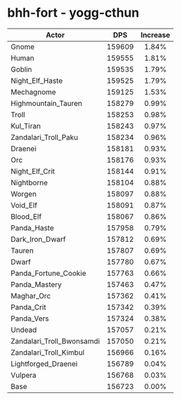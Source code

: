 # bhh-fort - yogg-cthun
| Actor | DPS | Increase |
|---|:---:|:---:|
|Gnome|159609|1.84%|
|Human|159555|1.81%|
|Goblin|159535|1.79%|
|Night_Elf_Haste|159525|1.79%|
|Mechagnome|159125|1.53%|
|Highmountain_Tauren|158279|0.99%|
|Troll|158253|0.98%|
|Kul_Tiran|158243|0.97%|
|Zandalari_Troll_Paku|158234|0.96%|
|Draenei|158181|0.93%|
|Orc|158176|0.93%|
|Night_Elf_Crit|158144|0.91%|
|Nightborne|158104|0.88%|
|Worgen|158097|0.88%|
|Void_Elf|158091|0.87%|
|Blood_Elf|158067|0.86%|
|Panda_Haste|157958|0.79%|
|Dark_Iron_Dwarf|157812|0.69%|
|Tauren|157807|0.69%|
|Dwarf|157780|0.67%|
|Panda_Fortune_Cookie|157763|0.66%|
|Panda_Mastery|157463|0.47%|
|Maghar_Orc|157362|0.41%|
|Panda_Crit|157342|0.39%|
|Panda_Vers|157324|0.38%|
|Undead|157057|0.21%|
|Zandalari_Troll_Bwonsamdi|157050|0.21%|
|Zandalari_Troll_Kimbul|156966|0.16%|
|Lightforged_Draenei|156789|0.04%|
|Vulpera|156768|0.03%|
|Base|156723|0.00%|
